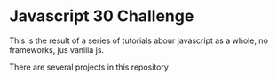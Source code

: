 # Javascript 30 Challenge

This is the result of a series of tutorials abour javascript  as a whole, no frameworks, jus vanilla js.

There are several projects in this repository
